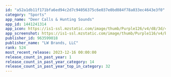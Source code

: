 ```yaml
---
id: "a52a1db11f171bfa6ed94c2d7c94056375c6e037e0bd084f78a033ec4643e3f0"
category: "Sports"
app_name: "Deer Calls & Hunting Sounds"
app_id: 1441241314
app_icon: https://is1-ssl.mzstatic.com/image/thumb/Purple126/v4/d8/3d/47/d83d47c9-5142-29df-c50c-dbd7aa7f6345/AppIcon-0-0-1x_U007emarketing-0-7-0-0-85-220.jpeg/1024x1024bb.png
app_screenshot: https://is1-ssl.mzstatic.com/image/thumb/Purple116/v4/b5/99/42/b59942c2-484a-7de9-16e4-5a6de1702644/pr_source.png/1242x2688bb.png
publisher_id: 963599018
publisher_name: "LW Brands, LLC"
rank: 524
most_recent_release: 2023-12-16 00:00:00
release_count_in_past_year: 1
release_count_in_past_year_category: 14
release_count_in_past_year_top_in_category: 32
---
```

